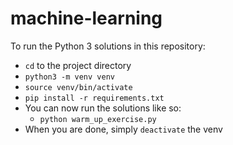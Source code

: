 # machine-learning

To run the Python 3 solutions in this repository:

* `cd` to the project directory
* `python3 -m venv venv`
* `source venv/bin/activate`
* `pip install -r requirements.txt`
* You can now run the solutions like so:
  * `python warm_up_exercise.py`
* When you are done, simply `deactivate` the venv
